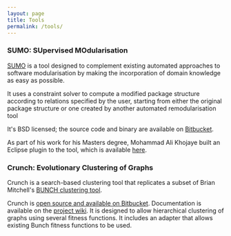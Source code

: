 ```yaml
---
layout: page
title: Tools
permalink: /tools/
---
```


### SUMO: SUpervised MOdularisation

[SUMO](https://bitbucket.org/mathew_hall/sumo) is a tool designed to complement existing automated approaches to software modularisation by making the incorporation of domain knowledge as easy as possible.

It uses a constraint solver to compute a modified package structure according to relations specified by the user, starting from either the original package structure or one created by another automated remodularisation tool 

It's BSD licensed; the source code and binary are available on [Bitbucket](https://bitbucket.org/mathew_hall/sumo).

As part of his work for his Masters degree, Mohammad Ali Khojaye built an Eclipse plugin to the tool, which is available [here](https://bitbucket.org/makhojaye/java-eclipse-automated-remodularisation-refactoring-tool).



### Crunch: Evolutionary Clustering of Graphs

Crunch is a search-based clustering tool that replicates a subset of Brian Mitchell's [BUNCH clustering tool](https://github.com/ArchitectingSoftware/Bunch).

Crunch is [open source and available on Bitbucket](https://bitbucket.org/mathew_hall/crunch). Documentation is available on the [project wiki](https://bitbucket.org/mathew_hall/crunch/wiki/Home). It is designed to allow hierarchical clustering of graphs using several fitness functions. It includes an adapter that allows existing Bunch fitness functions to be used.
